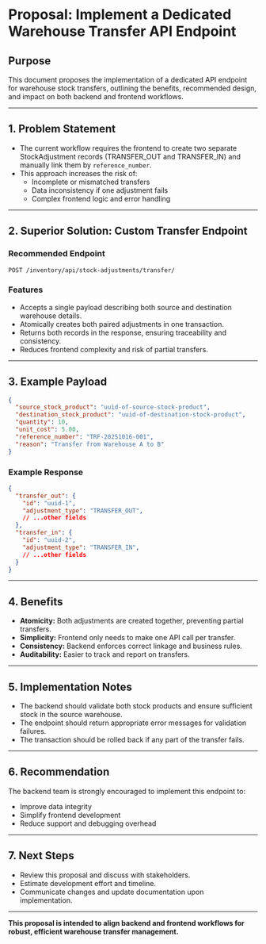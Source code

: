 # Proposal: Implement a Dedicated Warehouse Transfer API Endpoint

## Purpose
This document proposes the implementation of a dedicated API endpoint for warehouse stock transfers, outlining the benefits, recommended design, and impact on both backend and frontend workflows.

---

## 1. Problem Statement
- The current workflow requires the frontend to create two separate StockAdjustment records (TRANSFER_OUT and TRANSFER_IN) and manually link them by `reference_number`.
- This approach increases the risk of:
  - Incomplete or mismatched transfers
  - Data inconsistency if one adjustment fails
  - Complex frontend logic and error handling

---

## 2. Superior Solution: Custom Transfer Endpoint
### Recommended Endpoint
`POST /inventory/api/stock-adjustments/transfer/`

### Features
- Accepts a single payload describing both source and destination warehouse details.
- Atomically creates both paired adjustments in one transaction.
- Returns both records in the response, ensuring traceability and consistency.
- Reduces frontend complexity and risk of partial transfers.

---

## 3. Example Payload
```json
{
  "source_stock_product": "uuid-of-source-stock-product",
  "destination_stock_product": "uuid-of-destination-stock-product",
  "quantity": 10,
  "unit_cost": 5.00,
  "reference_number": "TRF-20251016-001",
  "reason": "Transfer from Warehouse A to B"
}
```

### Example Response
```json
{
  "transfer_out": {
    "id": "uuid-1",
    "adjustment_type": "TRANSFER_OUT",
    // ...other fields
  },
  "transfer_in": {
    "id": "uuid-2",
    "adjustment_type": "TRANSFER_IN",
    // ...other fields
  }
}
```

---

## 4. Benefits
- **Atomicity:** Both adjustments are created together, preventing partial transfers.
- **Simplicity:** Frontend only needs to make one API call per transfer.
- **Consistency:** Backend enforces correct linkage and business rules.
- **Auditability:** Easier to track and report on transfers.

---

## 5. Implementation Notes
- The backend should validate both stock products and ensure sufficient stock in the source warehouse.
- The endpoint should return appropriate error messages for validation failures.
- The transaction should be rolled back if any part of the transfer fails.

---

## 6. Recommendation
The backend team is strongly encouraged to implement this endpoint to:
- Improve data integrity
- Simplify frontend development
- Reduce support and debugging overhead

---

## 7. Next Steps
- Review this proposal and discuss with stakeholders.
- Estimate development effort and timeline.
- Communicate changes and update documentation upon implementation.

---

**This proposal is intended to align backend and frontend workflows for robust, efficient warehouse transfer management.**
